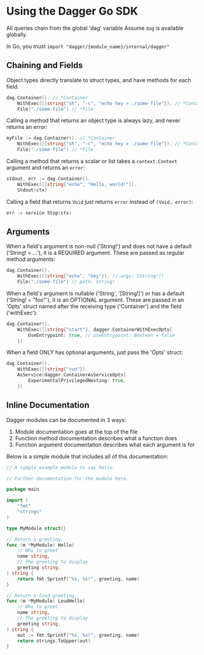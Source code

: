 # Using the Dagger Go SDK

All queries chain from the global 'dag' variable
Assume `dag` is available globally.

In Go, you must `import "dagger/{module_name}/internal/dagger"`

## Chaining and Fields

Object types directly translate to struct types, and have methods for each field.

```go
dag.Container(). // *Container
    WithExec([]string{"sh", "-c", "echo hey > ./some-file"}). // *Container
    File("./some-file") // *File
```

Calling a method that returns an object type is always lazy, and never returns
an error:

```go
myFile := dag.Container(). // *Container
    WithExec([]string{"sh", "-c", "echo hey > ./some-file"}). // *Container
    File("./some-file") // *File
```

Calling a method that returns a scalar or list takes a `context.Context`
argument and returns an `error`:

```go
stdout, err := dag.Container().
    WithExec([]string{"echo", "Hello, world!"]).
    Stdout(ctx)
```

Calling a field that returns `Void` just returns `error` instead of `(Void, error)`:

```go
err := service.Stop(ctx)
```

## Arguments

When a field's argument is non-null ('String!') and does not have a default
('String! = ...'), it is a REQUIRED argument. These are passed as regular
method arguments:

```go
dag.Container().
    WithExec([]string{"echo", "hey"}). // args: [String!]!
    File("./some-file") // path: String!
```

When a field's argument is nullable ('String', '[String!]') or has a default
('String! = "foo"'), it is an OPTIONAL argument. These are passed in an 'Opts'
struct named after the receiving type ('Container') and the field ('withExec'):

```go
dag.Container().
    WithExec([]string{"start"}, dagger.ContainerWithExecOpts{
        UseEntrypoint: true, // useEntrypoint: Boolean = false
    })
```

When a field ONLY has optional arguments, just pass the 'Opts' struct:

```go
dag.Container().
    WithExec([]string{"run"}).
    AsService(dagger.ContainerAsServiceOpts{
        ExperimentalPrivilegedNesting: true,
    })
```

## Inline Documentation

Dagger modules can be documented in 3 ways:
1. Module documentation goes at the top of the file
2. Function method documentation describes what a function does
3. Function argument documentation describes what each argument is for

Below is a simple module that includes all of this documentation:

```go
// A simple example module to say hello.

// Further documentation for the module here.

package main

import (
	"fmt"
	"strings"
)

type MyModule struct{}

// Return a greeting.
func (m *MyModule) Hello(
	// Who to greet
	name string,
	// The greeting to display
	greeting string,
) string {
	return fmt.Sprintf("%s, %s!", greeting, name)
}

// Return a loud greeting.
func (m *MyModule) LoudHello(
	// Who to greet
	name string,
	// The greeting to display
	greeting string,
) string {
	out := fmt.Sprintf("%s, %s!", greeting, name)
	return strings.ToUpper(out)
}
```
